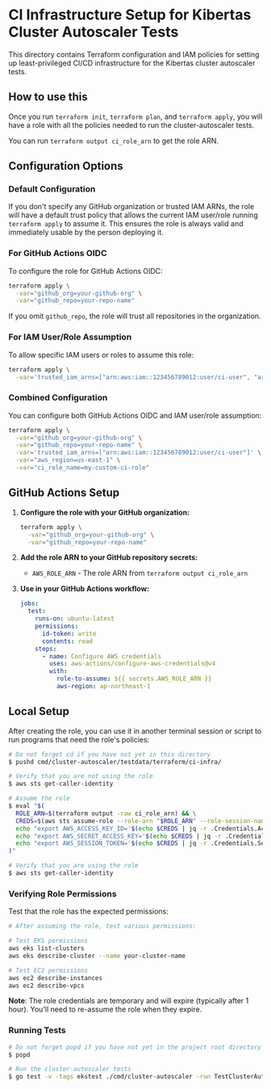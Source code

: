 # CI Infrastructure Setup for Kibertas Cluster Autoscaler Tests

This directory contains Terraform configuration and IAM policies for setting up least-privileged CI/CD infrastructure for the Kibertas cluster autoscaler tests.

## How to use this

Once you run `terraform init`, `terraform plan`, and `terraform apply`, you will have a role with all the policies needed to run the cluster-autoscaler tests.

You can run `terraform output ci_role_arn` to get the role ARN.

## Configuration Options

### Default Configuration

If you don't specify any GitHub organization or trusted IAM ARNs, the role will have a default trust policy that allows the current IAM user/role running `terraform apply` to assume it. This ensures the role is always valid and immediately usable by the person deploying it.

### For GitHub Actions OIDC

To configure the role for GitHub Actions OIDC:

```bash
terraform apply \
  -var="github_org=your-github-org" \
  -var="github_repo=your-repo-name"
```

If you omit `github_repo`, the role will trust all repositories in the organization.

### For IAM User/Role Assumption

To allow specific IAM users or roles to assume this role:

```bash
terraform apply \
  -var='trusted_iam_arns=["arn:aws:iam::123456789012:user/ci-user", "arn:aws:iam::123456789012:role/another-role"]'
```

### Combined Configuration

You can configure both GitHub Actions OIDC and IAM user/role assumption:

```bash
terraform apply \
  -var="github_org=your-github-org" \
  -var="github_repo=your-repo-name" \
  -var='trusted_iam_arns=["arn:aws:iam::123456789012:user/ci-user"]' \
  -var="aws_region=us-east-1" \
  -var="ci_role_name=my-custom-ci-role"
```

## GitHub Actions Setup

1. **Configure the role with your GitHub organization:**
   ```bash
   terraform apply \
     -var="github_org=your-github-org" \
     -var="github_repo=your-repo-name"
   ```

2. **Add the role ARN to your GitHub repository secrets:**
   - `AWS_ROLE_ARN` - The role ARN from `terraform output ci_role_arn`

3. **Use in your GitHub Actions workflow:**
   ```yaml
   jobs:
     test:
       runs-on: ubuntu-latest
       permissions:
         id-token: write
         contents: read
       steps:
         - name: Configure AWS credentials
           uses: aws-actions/configure-aws-credentials@v4
           with:
             role-to-assume: ${{ secrets.AWS_ROLE_ARN }}
             aws-region: ap-northeast-1
   ```

## Local Setup

After creating the role, you can use it in another terminal session or script to run programs that need the role's policies:

```bash
# Do not forget cd if you have not yet in this directory
$ pushd cmd/cluster-autoscaler/testdata/terraform/ci-infra/

# Verify that you are not using the role
$ aws sts get-caller-identity

# Assume the role
$ eval "$(
  ROLE_ARN=$(terraform output -raw ci_role_arn) && \
  CREDS=$(aws sts assume-role --role-arn "$ROLE_ARN" --role-session-name "kibertas-$(date +%s)" --output json) && \
  echo "export AWS_ACCESS_KEY_ID='$(echo $CREDS | jq -r .Credentials.AccessKeyId)'" && \
  echo "export AWS_SECRET_ACCESS_KEY='$(echo $CREDS | jq -r .Credentials.SecretAccessKey)'" && \
  echo "export AWS_SESSION_TOKEN='$(echo $CREDS | jq -r .Credentials.SessionToken)'"
)"

# Verify that you are using the role
$ aws sts get-caller-identity
```

### Verifying Role Permissions

Test that the role has the expected permissions:

```bash
# After assuming the role, test various permissions:

# Test EKS permissions
aws eks list-clusters
aws eks describe-cluster --name your-cluster-name

# Test EC2 permissions  
aws ec2 describe-instances
aws ec2 describe-vpcs
```

**Note**: The role credentials are temporary and will expire (typically after 1 hour). You'll need to re-assume the role when they expire.

### Running Tests

```bash
# Do not forget popd if you have not yet in the project root directory
$ popd

# Run the cluster-autoscaler tests
$ go test -v -tags ekstest ./cmd/cluster-autoscaler -run TestClusterAutoscalerScaleUpFromNonZero
```
